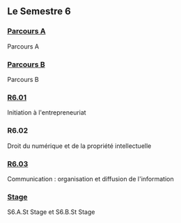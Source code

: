 ## Le Semestre 6


### [Parcours A](./Parcours%20A)
Parcours A

### [Parcours B](./Parcours%20B)
Parcours B

### [R6.01](./R6.01)
Initiation à l'entrepreneuriat

### R6.02
Droit du numérique et de la propriété intellectuelle

### [R6.03](./R6.03)
Communication : organisation et diffusion de l'information

### [Stage](./Stage)
S6.A.St Stage et S6.B.St Stage
